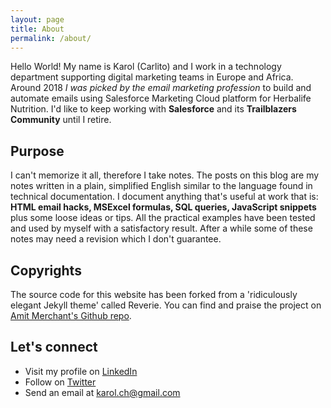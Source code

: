 ```yaml
---
layout: page
title: About
permalink: /about/
---
```


Hello World! My name is Karol (Carlito) and I work in a technology department supporting digital marketing teams in Europe and Africa. Around 2018 *I was picked by the email marketing profession* to build and automate emails using Salesforce Marketing Cloud platform for Herbalife Nutrition. I'd like to keep working with **Salesforce** and its **Trailblazers Community** until I retire.

## Purpose

I can't memorize it all, therefore I take notes. The posts on this blog are my notes written in a plain, simplified English similar to the language found in technical documentation. I document anything that's useful at work that is: **HTML email hacks, MSExcel formulas, SQL queries, JavaScript snippets**  plus some loose ideas or tips. All the practical examples have been tested and used by myself with a satisfactory result. After a while some of these notes may need a revision which I don't guarantee.

## Copyrights

The source code for this website has been forked from a 'ridiculously elegant Jekyll theme' called Reverie. You can find and praise the project on [Amit Merchant's Github repo](https://github.com/amitmerchant1990/reverie). 

## Let's connect
* Visit my profile on [LinkedIn](https://www.linkedin.com/in/karolcholewa/)
* Follow on [Twitter](https://twitter.com/karolcholewa)
* Send an email at karol.ch@gmail.com
